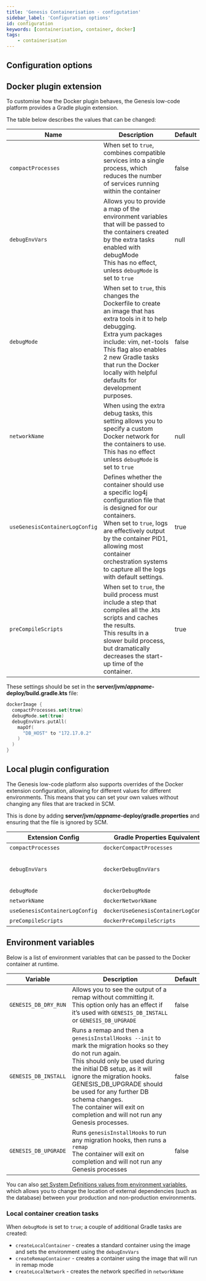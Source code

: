 ```yaml
---
title: 'Genesis Containerisation - configutation'
sidebar_label: 'Configuration options'
id: configuration
keywords: [containerisation, container, docker]
tags:
    - containerisation
---
```


## Configuration options

## Docker plugin extension

To customise how the Docker plugin behaves, the Genesis low-code platform provides a Gradle plugin extension.

The table below describes the values that can be changed:

| Name | Description | Default |
| --- | --- | --- |
| `compactProcesses` | When set to `true`, combines compatible services into a single process, which reduces the number of services running within the container  | false |
| `debugEnvVars` | Allows you to provide a map of the environment variables that will be passed to the containers created by the extra tasks enabled with debugMode<br/>This has no effect, unless `debugMode` is set to `true` | null |
| `debugMode` | When set to `true`, this changes the Dockerfile to create an image that has extra tools in it to help debugging.<br/>Extra yum packages include: vim, net-tools<br/>This flag also enables 2 new Gradle tasks that run the Docker locally with helpful defaults for development purposes. | false |
| `networkName` | When using the extra debug tasks, this setting allows you to specify a custom Docker network for the containers to use.<br/>This has no effect unless `debugMode` is set to `true` | null |
| `useGenesisContainerLogConfig` | Defines whether the container should use a specific log4j configuration file that is designed for our containers.<br/>When set to `true`, logs are effectively output by the container PID1, allowing most container orchestration systems to capture all the logs with default settings. | true |
| `preCompileScripts` | When set to `true`, the build process must include a step that compiles all the .kts scripts and caches the results.<br/>This results in a slower build process, but dramatically decreases the start-up time of the container. | true |

These settings should be set in the **server/jvm/***appname***-deploy/build.gradle.kts** file:

```kotlin
dockerImage {
  compactProcesses.set(true)
  debugMode.set(true)
  debugEnvVars.putAll(
    mapOf(
      "DB_HOST" to "172.17.0.2"
    )
  )
}
```

## Local plugin configuration

The Genesis low-code platform also supports overrides of the Docker extension configuration, allowing for different values for different environments. This means that you can set your own values without changing any files that are tracked in SCM.

This is done by adding **server/jvm/***appname***-deploy/gradle.properties** and ensuring that the file is ignored by SCM.

| Extension Config | Gradle Properties Equivalent | Notes |
| --- | --- | --- |
| `compactProcesses` | `dockerCompactProcesses` | N/A |
| `debugEnvVars` | `dockerDebugEnvVars` | This should be a comma-separated list.<br/>e.g DB_HOST=genesis_db,DB_PORT=5432 |
| `debugMode` | `dockerDebugMode` | N/A |
| `networkName` | `dockerNetworkName` | N/A |
| `useGenesisContainerLogConfig` | `dockerUseGenesisContainerLogConfig` | N/A |
| `preCompileScripts` | `dockerPreCompileScripts` | N/A |

## Environment variables

Below is a list of environment variables that can be passed to the Docker container at runtime.

| Variable | Description | Default |
| --- | --- | --- |
| `GENESIS_DB_DRY_RUN` | Allows you to see the output of a remap without committing it.<br/>This option only has an effect if it’s used with `GENESIS_DB_INSTALL` or `GENESIS_DB_UPGRADE`  | false |
| `GENESIS_DB_INSTALL` | Runs a remap and then a `genesisInstallHooks --init` to mark the migration hooks so they do not run again.<br/>This should only be used during the initial DB setup, as it will ignore the migration hooks.<br/>GENESIS_DB_UPGRADE should be used for any further DB schema changes.<br/>The container will exit on completion and will not run any Genesis processes. | false |
| `GENESIS_DB_UPGRADE` | Runs `genesisInstallHooks` to run any migration hooks, then runs a `remap`<br/>The container will exit on completion and will not run any Genesis processes | false |

You can also [set System Definitions values from environment variables](https://docs.genesis.global/secure/server/configuring-runtime/system-definitions/#setting-system-definitions-values-from-environment-variables), which allows you to change the location of external dependencies (such as the database) between your production and non-production environments.

### Local container creation tasks

When `debugMode` is set to `true`; a couple of additional Gradle tasks are created:

- `createLocalContainer` - creates a standard container using the image and sets the environment using the `debugEnvVars`
- `createRemapContainer` - creates a container using the image that will run in remap mode
- `createLocalNetwork` - creates the network specified in `networkName`
